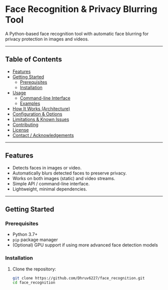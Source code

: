 # Face Recognition & Privacy Blurring Tool

A Python-based face recognition tool with automatic face blurring for privacy protection in images and videos.

---

## Table of Contents

- [Features](#features)  
- [Getting Started](#getting-started)  
  - [Prerequisites](#prerequisites)  
  - [Installation](#installation)  
- [Usage](#usage)  
  - [Command-line Interface](#command-line-interface)  
  - [Examples](#examples)  
- [How It Works (Architecture)](#how-it-works-architecture)  
- [Configuration & Options](#configuration--options)  
- [Limitations & Known Issues](#limitations--known-issues)  
- [Contributing](#contributing)  
- [License](#license)  
- [Contact / Acknowledgements](#contact--acknowledgements)

---

## Features

- Detects faces in images or video.  
- Automatically blurs detected faces to preserve privacy.  
- Works on both images (static) and video streams.  
- Simple API / command-line interface.  
- Lightweight, minimal dependencies.

---

## Getting Started

### Prerequisites

- Python 3.7+  
- `pip` package manager  
- (Optional) GPU support if using more advanced face detection models  

### Installation

1. Clone the repository:

   ```bash
   git clone https://github.com/Dhruv6227/face_recognition.git
   cd face_recognition

